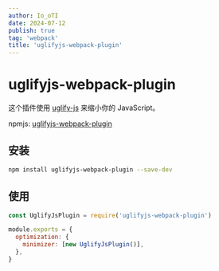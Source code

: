 ```yaml
---
author: Io_oTI
date: 2024-07-12
publish: true
tag: 'webpack'
title: 'uglifyjs-webpack-plugin'
---
```


# uglifyjs-webpack-plugin

这个插件使用 [uglify-js](https://github.com/mishoo/UglifyJS2) 来缩小你的 JavaScript。

npmjs: [uglifyjs-webpack-plugin](https://www.npmjs.com/package/uglifyjs-webpack-plugin)

## 安装

```bash
npm install uglifyjs-webpack-plugin --save-dev
```

## 使用

```javascript
const UglifyJsPlugin = require('uglifyjs-webpack-plugin')

module.exports = {
  optimization: {
    minimizer: [new UglifyJsPlugin()],
  },
}
```
